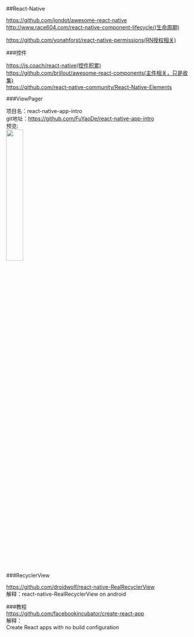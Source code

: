 ##React-Native

https://github.com/jondot/awesome-react-native
<br>
http://www.race604.com/react-native-component-lifecycle/(生命周期)
<br>

https://github.com/yonahforst/react-native-permissions(RN授权相关)


###控件<br>

https://js.coach/react-native(控件积累)
<br>
https://github.com/brillout/awesome-react-components(主件相关，只是收集)
<br>
https://github.com/react-native-community/React-Native-Elements
<br>

###ViewPager<br>


项目名：react-native-app-intro<br>
git地址：https://github.com/FuYaoDe/react-native-app-intro<br>
预览:<br>
<img src="https://camo.githubusercontent.com/0070607c97ffa385a28618d4b40c6a913a5bfa67/687474703a2f2f692e67697068792e636f6d2f336f366f7a6a4c6f4f6e595458667a4a67512e676966" width="30%"/>
<br>

###RecyclerView

https://github.com/droidwolf/react-native-RealRecyclerView<br>
解释：react-native-RealRecyclerView on android
<br>

###教程<br>
https://github.com/facebookincubator/create-react-app
<br>
解释：<br>
Create React apps with no build configuration<br>
